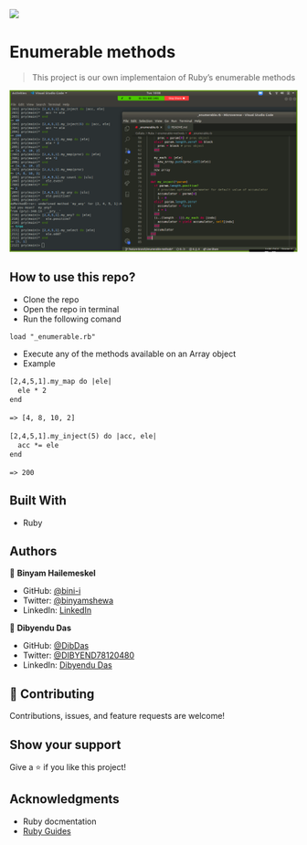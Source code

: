![](https://img.shields.io/badge/Microverse-blueviolet)

# Enumerable methods

> This project is our own implementaion of Ruby’s enumerable methods

![screenshot](./assets/img/app_screenshot.png)

## How to use this repo?

* Clone the repo
* Open the repo in terminal
* Run the following comand
```
load "_enumerable.rb"
```
* Execute any of the methods available on an Array object
* Example
```
[2,4,5,1].my_map do |ele|
  ele * 2
end

=> [4, 8, 10, 2]

[2,4,5,1].my_inject(5) do |acc, ele|
  acc *= ele
end

=> 200
```

## Built With

- Ruby

## Authors

👤 **Binyam Hailemeskel**

- GitHub: [@bini-i](https://github.com/bini-i)
- Twitter: [@binyamshewa](https://twitter.com/binyamshewa)
- LinkedIn: [LinkedIn](https://www.linkedin.com/in/binyam-hailemeskel-728048151/)

👤 **Dibyendu Das**

- GitHub: [@DibDas](https://github.com/dibdas)
- Twitter: [@DIBYEND78120480](https://twitter.com/DIBYEND78120480)
- LinkedIn: [Dibyendu Das](https://www.linkedin.com/in/dibyendu-das-b5967a1b1/)

## 🤝 Contributing

Contributions, issues, and feature requests are welcome!

## Show your support

Give a ⭐️ if you like this project!

## Acknowledgments

- Ruby docmentation
- [Ruby Guides](https://www.rubyguides.com/)

